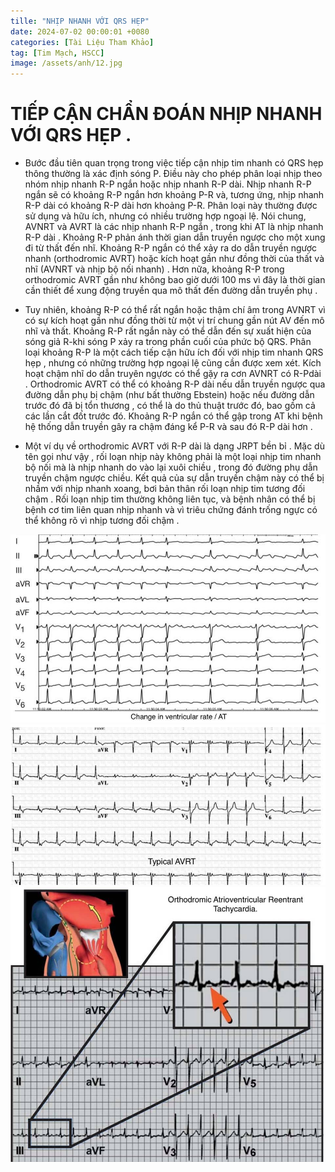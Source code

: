 ```yaml
---
tille: "NHỊP NHANH VỚI QRS HẸP"
date: 2024-07-02 00:00:01 +0080
categories: [Tài Liệu Tham Khảo]
tag: [Tim Mạch, HSCC]
image: /assets/anh/12.jpg
---
```

# TIẾP CẬN CHẨN ĐOÁN NHỊP NHANH VỚI QRS HẸP .
- Bước đầu tiên quan trọng trong việc tiếp cận nhịp tim nhanh có QRS hẹp thông thường là xác định sóng P. Điều này cho phép phân loại nhịp theo nhóm nhịp nhanh R-P ngắn hoặc nhịp nhanh R-P dài. Nhịp nhanh R-P ngắn sẽ có khoảng R-P ngắn hơn khoảng P-R và, tương ứng, nhịp nhanh R-P dài có khoảng R-P dài hơn khoảng P-R. Phân loại này thường được sử dụng và hữu ích, nhưng có nhiều trường hợp ngoại lệ. Nói chung, AVNRT và AVRT là các nhịp nhanh R-P ngắn , trong khi AT là nhịp nhanh R-P dài . Khoảng R-P phản ánh thời gian dẫn truyền ngược cho một xung đi từ thất đến nhĩ. Khoảng R-P ngắn có thể xảy ra do dẫn truyền ngược nhanh (orthodromic AVRT) hoặc kích hoạt gần như đồng thời của thất và nhĩ (AVNRT và nhịp bộ nối nhanh) . Hơn nữa, khoảng R-P trong orthodromic AVRT gần như không bao giờ dưới 100 ms vì đây là thời gian cần thiết để xung động truyền qua mô thất đến đường dẫn truyền phụ .

- Tuy nhiên, khoảng R-P có thể rất ngắn hoặc thậm chí âm trong AVNRT vì có sự kích hoạt gần như đồng thời từ một vị trí chung gần nút AV đến mô nhĩ và thất. Khoảng R-P rất ngắn này có thể dẫn đến sự xuất hiện của sóng giả R-khi sóng P xảy ra trong phần cuối của phức bộ QRS. Phân loại khoảng R-P là một cách tiếp cận hữu ích đối với nhịp tim nhanh QRS hẹp , nhưng có những trường hợp ngoại lệ cũng cần được xem xét. Kích hoạt chậm nhĩ do dẫn truyên ngựơc có thể gặy ra cơn AVNRT có R-Pdài . Orthodromic AVRT có thể có khoảng R-P dài nếu dẫn truyền ngược qua đường dẫn phụ bị chậm (như bất thường Ebstein) hoặc nếu đường dẫn trước đó đã bị tổn thương , có thể là do thủ thuật trước đó, bao gồm cả các lần cắt đốt trước đó. Khoảng R-P ngắn có thể gập trong AT khi bệnh hệ thống dẫn truyền gây ra chậm đáng kể P-R và sau đó R-P dài hơn .
- Một ví dụ về orthodromic AVRT với R-P dài là dạng JRPT bền bỉ . Mặc dù tên gọi như vậy , rối loạn nhịp này không phải là một loại nhịp tim nhanh bộ nối mà là nhịp nhanh do vào lại xuôi chiều , trong đó đường phụ dẫn truyền chậm ngược chiều. Kết quả của sự dẫn truyền chậm này có thể bị nhầm với nhịp nhanh xoang, bơi bản thân rối loạn nhịp tim tương đối chậm . Rối loạn nhịp tim thường không liên tục, và bệnh nhân có thể bị bệnh cơ tim liên quan nhịp nhanh và vì triêu chứng đánh trống ngực có thể không rõ vì nhịp tương đối chậm .

![img-description](/assets/anh/12.jpg)
![img-description](/assets/anh/13.jpg)
![img-description](/assets/anh/14.jpg)